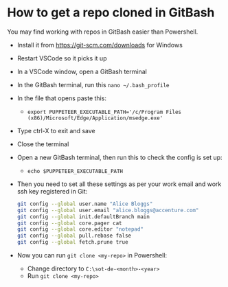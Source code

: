 # How to get a repo cloned in GitBash

You may find working with repos in GitBash easier than Powershell.

- Install it from <https://git-scm.com/downloads> for Windows
- Restart VSCode so it picks it up
- In a VSCode window, open a GitBash terminal
- In the GitBash terminal, run this `nano ~/.bash_profile`
- In the file that opens paste this:
    - `export PUPPETEER_EXECUTABLE_PATH='/c/Program Files (x86)/Microsoft/Edge/Application/msedge.exe'`
- Type ctrl-X to exit and save
- Close the terminal
- Open a new GitBash terminal, then run this to check the config is set up:
    - `echo $PUPPETEER_EXECUTABLE_PATH`
- Then you need to set all these settings as per your work email and work ssh key registered in Git:

    ```bash
    git config --global user.name "Alice Bloggs"
    git config --global user.email "alice.bloggs@accenture.com"
    git config --global init.defaultBranch main
    git config --global core.pager cat
    git config --global core.editor "notepad"
    git config --global pull.rebase false
    git config --global fetch.prune true
    ```

- Now you can run `git clone <my-repo>` in Powershell:
    - Change directory to `C:\sot-de-<month>-<year>`
    - Run `git clone <my-repo>`
